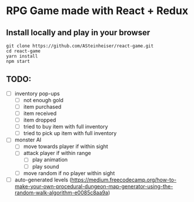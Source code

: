 # RPG Game made with React + Redux

## Install locally and play in your browser
```
git clone https://github.com/ASteinheiser/react-game.git
cd react-game
yarn install
npm start
```

## TODO:
- [ ] inventory pop-ups
  - [ ] not enough gold
  - [ ] item purchased
  - [ ] item received
  - [ ] item dropped
  - [ ] tried to buy item with full inventory
  - [ ] tried to pick up item with full inventory
- [ ] monster AI
  - [ ] move towards player if within sight
  - [ ] attack player if within range
    - [ ] play animation
    - [ ] play sound
  - [ ] move random if no player within sight
- [ ] auto-generated levels (https://medium.freecodecamp.org/how-to-make-your-own-procedural-dungeon-map-generator-using-the-random-walk-algorithm-e0085c8aa9a)
